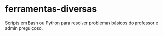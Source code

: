 # ferramentas-diversas
Scripts em Bash ou Python para resolver problemas básicos do professor e admin preguiçoso.
